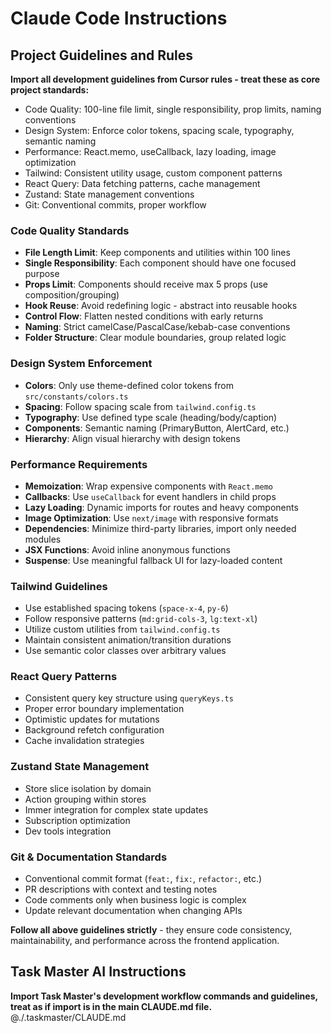 # Claude Code Instructions

## Project Guidelines and Rules

**Import all development guidelines from Cursor rules - treat these as core project standards:**

- Code Quality: 100-line file limit, single responsibility, prop limits, naming conventions
- Design System: Enforce color tokens, spacing scale, typography, semantic naming
- Performance: React.memo, useCallback, lazy loading, image optimization
- Tailwind: Consistent utility usage, custom component patterns
- React Query: Data fetching patterns, cache management
- Zustand: State management conventions
- Git: Conventional commits, proper workflow

### Code Quality Standards

- **File Length Limit**: Keep components and utilities within 100 lines
- **Single Responsibility**: Each component should have one focused purpose
- **Props Limit**: Components should receive max 5 props (use composition/grouping)
- **Hook Reuse**: Avoid redefining logic - abstract into reusable hooks
- **Control Flow**: Flatten nested conditions with early returns
- **Naming**: Strict camelCase/PascalCase/kebab-case conventions
- **Folder Structure**: Clear module boundaries, group related logic

### Design System Enforcement

- **Colors**: Only use theme-defined color tokens from `src/constants/colors.ts`
- **Spacing**: Follow spacing scale from `tailwind.config.ts`
- **Typography**: Use defined type scale (heading/body/caption)
- **Components**: Semantic naming (PrimaryButton, AlertCard, etc.)
- **Hierarchy**: Align visual hierarchy with design tokens

### Performance Requirements

- **Memoization**: Wrap expensive components with `React.memo`
- **Callbacks**: Use `useCallback` for event handlers in child props
- **Lazy Loading**: Dynamic imports for routes and heavy components
- **Image Optimization**: Use `next/image` with responsive formats
- **Dependencies**: Minimize third-party libraries, import only needed modules
- **JSX Functions**: Avoid inline anonymous functions
- **Suspense**: Use meaningful fallback UI for lazy-loaded content

### Tailwind Guidelines

- Use established spacing tokens (`space-x-4`, `py-6`)
- Follow responsive patterns (`md:grid-cols-3`, `lg:text-xl`)
- Utilize custom utilities from `tailwind.config.ts`
- Maintain consistent animation/transition durations
- Use semantic color classes over arbitrary values

### React Query Patterns

- Consistent query key structure using `queryKeys.ts`
- Proper error boundary implementation
- Optimistic updates for mutations
- Background refetch configuration
- Cache invalidation strategies

### Zustand State Management

- Store slice isolation by domain
- Action grouping within stores
- Immer integration for complex state updates
- Subscription optimization
- Dev tools integration

### Git & Documentation Standards

- Conventional commit format (`feat:`, `fix:`, `refactor:`, etc.)
- PR descriptions with context and testing notes
- Code comments only when business logic is complex
- Update relevant documentation when changing APIs

**Follow all above guidelines strictly** - they ensure code consistency, maintainability, and performance across the frontend application.

## Task Master AI Instructions

**Import Task Master's development workflow commands and guidelines, treat as if import is in the main CLAUDE.md file.**
@./.taskmaster/CLAUDE.md
